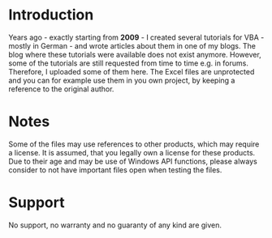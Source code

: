 # Introduction
Years ago - exactly starting from **2009** - I created several tutorials for VBA - mostly in German - and wrote articles about them in one of my blogs. The blog where these tutorials were available does not exist anymore. However, some of the tutorials are still requested from time to time e.g. in forums.
Therefore, I uploaded some of them here. The Excel files are unprotected and you can for example use them in you own project, by keeping a reference to the original author.
# Notes
Some of the files may use references to other products, which may require a license. It is assumed, that you legally own a license for these products. Due to their age and may be use of Windows API functions, please always consider to not have important files open when testing the files.
# Support
No support, no warranty and no guaranty of any kind are given.
